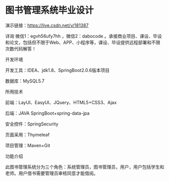 # 图书管理系统毕业设计

 演示链接：https://live.csdn.net/v/181387


详询 微信1：egvh56ufy7hh ，微信2：dabocode 。承接商业项目、课设、毕设和论文，包括但不限于Web、APP、小程序等，课设、毕设提供远程部署和不限次数代码解答！

开发环境

  开发工具：IDEA、jdk1.8、SpringBoot2.0.6版本项目

  数据库：MySQL5.7


所用技术

 前端：LayUI、EasyUI、JQuery、HTML5+CSS3、Ajax

 后端：JAVA SpringBoot+spring-data-jpa

 安全控件：SpringSecurity

 页面采用：Thymeleaf

 项目管理：Maven+Git


功能介绍

  此图书管理系统分为三个角色：系统管理员，图书管理员，用户，用户包括学生和老师。用户借书需要管理员审核同意才能借阅。
  


